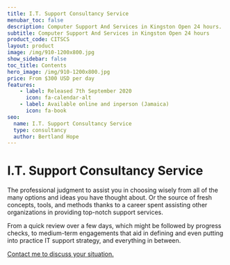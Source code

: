 ```yaml
---
title: I.T. Support Consultancy Service
menubar_toc: false
description: Computer Support And Services in Kingston Open 24 hours.
subtitle: Computer Support And Services in Kingston Open 24 hours
product_code: CITSCS
layout: product
image: /img/910-1200x800.jpg
show_sidebar: false
toc_title: Contents
hero_image: /img/910-1200x800.jpg
price: From $300 USD per day
features:
    - label: Released 7th September 2020 
      icon: fa-calendar-alt
    - label: Available online and inperson (Jamaica)
      icon: fa-book
seo:
  name: I.T. Support Consultancy Service
  type: consultancy
  author: Bertland Hope
---
```


# I.T. Support Consultancy Service

The professional judgment to assist you in choosing wisely from all of the many options and ideas you have thought about. Or the source of fresh concepts, tools, and methods thanks to a career spent assisting other organizations in providing top-notch support services.

From a quick review over a few days, which might be followed by progress checks, to medium-term engagements that aid in defining and even putting into practice IT support strategy, and everything in between.

<div class="buttons is-centered">
<a href="/connect/" class="button is-info" target="_blank">Contact me to discuss your situation.</a>
</div>



